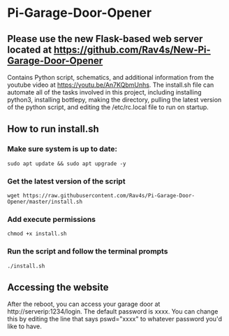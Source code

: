 # Pi-Garage-Door-Opener

## **Please use the new Flask-based web server located at https://github.com/Rav4s/New-Pi-Garage-Door-Opener**

Contains Python script, schematics, and additional information from the youtube video at https://youtu.be/An7KQbmUnhs. The install.sh file can automate all of the tasks involved in this project, including installing python3, installing bottlepy, making the directory, pulling the latest version of the python script, and editing the /etc/rc.local file to run on startup.
## How to run install.sh ##
### Make sure system is up to date: ###
`sudo apt update && sudo apt upgrade -y`
### Get the latest version of the script ###
`wget https://raw.githubusercontent.com/Rav4s/Pi-Garage-Door-Opener/master/install.sh`
### Add execute permissions ###
`chmod +x install.sh`
### Run the script and follow the terminal prompts ###
`./install.sh`
## Accessing the website ##
After the reboot, you can access your garage door at http://serverip:1234/login. The default password is xxxx. You can change this by editing the line that says pswd="xxxx" to whatever password you'd like to have.
